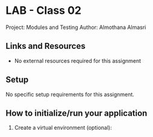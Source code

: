 # LAB - Class 02

Project: Modules and Testing
Author: Almothana Almasri

## Links and Resources

- No external resources required for this assignment

## Setup

No specific setup requirements for this assignment.

## How to initialize/run your application

1. Create a virtual environment (optional):
